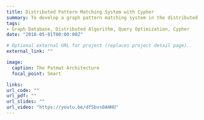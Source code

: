```yaml
---
title: Distributed Pattern Matching System with Cypher
summary: To develop a graph pattern matching system in the distributed context, while gluing together the academic results of optimal join algorithms and industrial efforts of query language
tags:
- Graph Database, Distributed Algorithm, Query Optimization, Cypher
date: "2018-05-01T00:00:00Z"

# Optional external URL for project (replaces project detail page).
external_link: ""

image:
  caption: The Patmat Architecture
  focal_point: Smart

links:
url_code: ""
url_pdf: ""
url_slides: ""
url_video: "https://youtu.be/df5bvs0AHHU"
---
```


